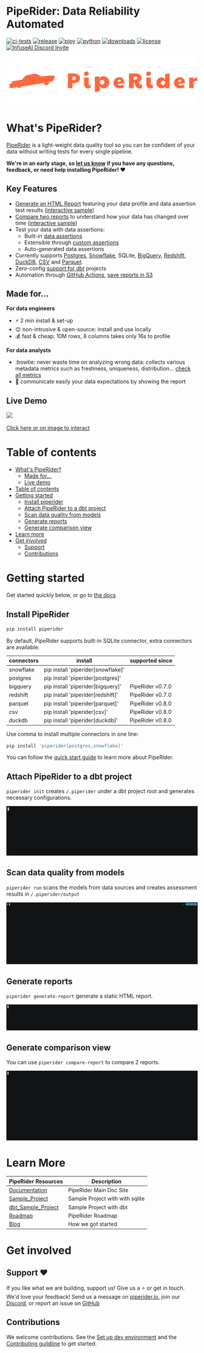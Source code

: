 # PipeRider: Data Reliability Automated

[![ci-tests](https://github.com/infuseai/piperider-cli/actions/workflows/tests.yaml/badge.svg)](https://github.com/infuseai/piperider-cli/actions/workflows/tests.yaml/badge.svg)
[![release](https://img.shields.io/github/release/infuseAI/piperider-cli/all.svg?style=flat-square)](https://github.com/infuseAI/piperider-cli/releases)
[![pipy](https://img.shields.io/pypi/v/piperider?style=flat-square)](https://pypi.org/project/piperider/)
[![python](https://img.shields.io/pypi/pyversions/piperider?style=flat-square)](https://pypi.org/project/piperider/)
[![downloads](https://img.shields.io/pypi/dw/piperider?style=flat-square)](https://pypi.org/project/piperider/#files)
[![license](https://img.shields.io/github/license/infuseai/piperider?style=flat-square)](https://github.com/InfuseAI/piperider/blob/main/LICENSE)
[![InfuseAI Discord Invite](https://img.shields.io/discord/664381609771925514?color=%237289DA&label=chat&logo=discord&logoColor=white&style=flat-square)](https://discord.com/invite/5zb2aK9KBV)

<p align="center">
  <a href="https://piperider.io">
    <img  src=".github/images/logo.svg" border="0" alt="PipeRider">
  </a>
</p>


# What's PipeRider?
[PipeRider](https://www.piperider.io/) is a light-weight data quality tool so you can be confident of your data without writing tests for every single pipeline. 

**We're in an early stage, so [let us know](mailto:product@infuseai.io) if you have any questions, feedback, or need help installing PipeRider! :heart:**


## Key Features
* [Generate an HTML Report](how-to-guides/generate-report.md) featuring your data profile and data assertion test results ([interactive sample](https://piperider-github-readme.s3.ap-northeast-1.amazonaws.com/run-0.8.0/index.html))
* [Compare two reports](how-to-guides/compare-reports.md) to understand how your data has changed over time ([interactive sample](https://piperider-github-readme.s3.ap-northeast-1.amazonaws.com/comparison-0.8.0/index.html))
* Test your data with data assertions:
  * Built-in [data assertions](data-quality-assertions/assertion-configuration.md)
  * Extensible through [custom assertions](data-quality-assertions/custom-assertions.md)
  * Auto-generated data assertions
* Currently supports [Postgres](data-sources/postgres-connector.md), [Snowflake](data-sources/snowflake-connector.md), SQLite, [BigQuery](data-sources/bigquery-connector.md), [Redshift](data-sources/redshift-connector.md), [DuckDB](data-sources/duckdb-connector.md), [CSV](data-sources/csv-connector.md) and [Parquet](data-sources/parquet-connector.md).
* Zero-config [support for dbt](dbt-integration/) projects
* Automation through [GitHub Actions](how-to-guides/github-action.md), [save reports in S3](how-to-guides/aws-s3-+-github-ci.md)

## Made for...
**For data engineers**
* :zap: 2 min install & set-up
* :relieved: non-intrusive & open-source: install and use locally
* :moneybag: fast & cheap: 10M rows, 8 columns takes only 16s to profile


**For data analysts**
* :bowtie: never waste time on analyzing wrong data: collects various metadata metrics such as freshness, uniqueness, distribution... [check all metrics](https://docs.piperider.io/data-profile-and-metrics/metrics)
* :speech_balloon: communicate easily your data expectations by showing the report


## Live Demo
[![](https://i.imgur.com/WuFC4H6.png)](https://piperider-github-readme.s3.ap-northeast-1.amazonaws.com/run-0.7.0/index.html)

[Click here or on image to interact](https://piperider-github-readme.s3.ap-northeast-1.amazonaws.com/run-0.7.0/index.html)

# Table of contents
* [What's PipeRider?](#what's-piperider?)
    * [Made for...](#made-for...)
    * [Live demo](#live-demo)
* [Table of contents](#table-of-contents)
* [Getting started](#getting-started)
    * [Install piperider](#install-piperider)
    * [Attach PipeRider to a dbt project](#attach-piperider-to-a-dbt-project)
    * [Scan data quality from models](#scan-data-quality-from-models)
    * [Generate reports](#generate-reports)
    * [Generate comparison view](#generate-comparison-view)
* [Learn more](#learn-more)
* [Get involved](#get-involved)
    * [Support](#support)
    * [Contributions](#contributions)


# Getting started

Get started quickly below, or go to [the docs](https://dochttps://docs.piperider.io/)

## Install PipeRider

```bash
pip install piperider
```

By default, PipeRider supports built-in SQLite connector, extra connectors are available:

| connectors  | install  | supported since  |
|---|---|------------------|
| snowflake | pip install 'piperider[snowflake]'  |                  |
| postgres  | pip install 'piperider[postgres]'  |                  |
| bigquery | pip install 'piperider[bigquery]'  | PipeRider v0.7.0 |
| redshift | pip install 'piperider[redshift]'  | PipeRider v0.7.0 |
| parquet | pip install 'piperider[parquet]' | PipeRider v0.8.0 |
| csv | pip install 'piperider[csv]' | PipeRider v0.8.0 |
| duckdb | pip install 'piperider[duckdb]' | PipeRider v0.8.0 |

Use comma to install multiple connectors in one line:

```bash
pip install 'piperider[postgres,snowflake]'
```

You can follow the [quick start guide](https://docs.piperider.io/quick-start) to learn more about PipeRider.

## Attach PipeRider to a dbt project

`piperider init` creates `/.piperider` under a dbt project root and generates necessary configurations.

![piperider_init](images/init_pipe.gif)

## Scan data quality from models

`piperider run` scans the models from data sources and creates assessment results in `/.piperider/output`

![piperider_run](images/run_pipe.gif)

## Generate reports

`piperider generate-report` generate a static HTML report.

![piperider_report](images/report_pipe.gif)

## Generate comparison view

You can use `piperider compare-report` to compare 2 reports.

![piperider_compare](images/compare_pipe.gif)

# Learn More

| PipeRider Resources | Description |
| -------------------- | ----------- |
| [Documentation] | PipeRider Main Doc Site |
| [Sample_Project] | Sample Project with with sqlite |
| [dbt_Sample_Project] | Sample Project with dbt |
| [Roadmap] | PipeRider Roadmap |
| [Blog] | How we got started |


[Documentation]: https://docs.piperider.io/

[Sample_Project]: https://github.com/InfuseAI/infuse-finance

[dbt_Sample_Project]: https://github.com/InfuseAI/dbt-infuse-finance

[Roadmap]: https://github.com/orgs/InfuseAI/projects/1/views/1

[Blog]: https://blog.infuseai.io/data-reliability-automated-with-piperider-7a823521ef11

# Get involved

## Support :heart:
If you like what we are building, support us! Give us a :star: or get in touch. We'd love your feedback! Send us a message on [piperider.io](https://piperider.io), join our [Discord](https://discord.com/invite/CrAxQznedH), or report an issue on [GitHub](https://github.com/InfuseAI/piperider/issues)


## Contributions

We welcome contributions. See the [Set up dev environment](DEVELOP.md) and the [Contributing guildline](CONTRIBUTING.md) to get started.
